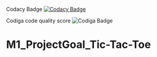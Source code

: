 Codacy Badge
[![Codacy Badge](https://app.codacy.com/project/badge/Grade/8c3a70e44252413da188572bed37284d)](https://www.codacy.com/gh/Anushri-Daryapurkar/M1_ProjectGoal_Tic-Tac-Toe/dashboard?utm_source=github.com&amp;utm_medium=referral&amp;utm_content=Anushri-Daryapurkar/M1_ProjectGoal_Tic-Tac-Toe&amp;utm_campaign=Badge_Grade)

Codiga code quality score
![Codiga Badge](https://api.codiga.io/project/30939/score/svg)

# M1_ProjectGoal_Tic-Tac-Toe
